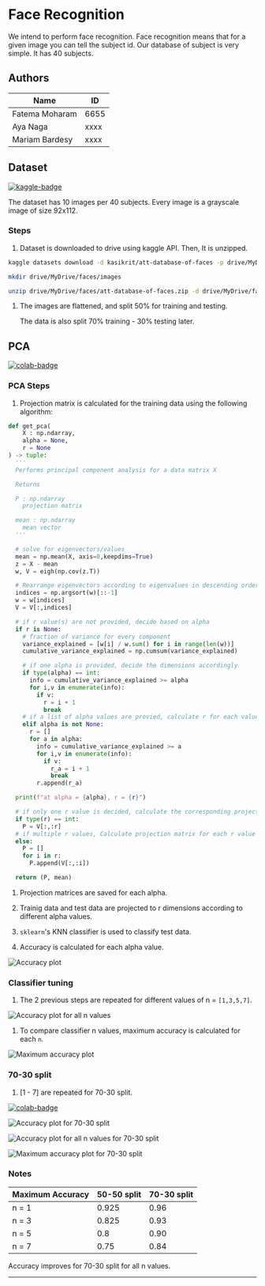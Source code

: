 # Face Recognition

We intend to perform face recognition. Face recognition means that for a given
image you can tell the subject id. Our database of subject is very simple. It has 40
subjects.

## Authors

| Name           | ID   |
| -------------- | ---- |
| Fatema Moharam | 6655 |
| Aya Naga       | xxxx |
| Mariam Bardesy | xxxx |

## Dataset

[![kaggle-badge]][ds]

The dataset has 10 images per 40 subjects. Every image is a grayscale
image of size 92x112.

### Steps

1. Dataset is downloaded to drive using kaggle API. Then, It is unzipped.

```bash
kaggle datasets download -d kasikrit/att-database-of-faces -p drive/MyDrive/faces

mkdir drive/MyDrive/faces/images

unzip drive/MyDrive/faces/att-database-of-faces.zip -d drive/MyDrive/faces/images
```

1. The images are flattened, and split 50% for training and testing.

   The data is also split 70% training - 30% testing later.

## PCA

[![colab-badge]][colab-pca]

### PCA Steps

1. Projection matrix is calculated for the training data using the following algorithm:

```python
def get_pca(
    X : np.ndarray,
    alpha = None,
    r = None
) -> tuple:
  '''
  Performs principal component analysis for a data matrix X

  Returns

  P : np.ndarray
    projection matrix

  mean : np.ndarray
    mean vector
  '''

  # solve for eigenvectors/values
  mean = np.mean(X, axis=0,keepdims=True)
  z = X - mean
  w, V = eigh(np.cov(z.T))

  # Rearrange eigenvectors according to eigenvalues in descending order
  indices = np.argsort(w)[::-1]
  w = w[indices]
  V = V[:,indices]

  # if r value(s) are not provided, decide based on alpha
  if r is None:
    # fraction of variance for every component
    variance_explained = [w[i] / w.sum() for i in range(len(w))]
    cumulative_variance_explained = np.cumsum(variance_explained)

    # if one alpha is provided, decide the dimensions accordingly
    if type(alpha) == int:
      info = cumulative_variance_explained >= alpha
      for i,v in enumerate(info):
        if v:
          r = i + 1
          break
    # if a list of alpha values are provied, calculate r for each value
    elif alpha is not None:
      r = []
      for a in alpha:
        info = cumulative_variance_explained >= a
        for i,v in enumerate(info):
          if v:
            r_a = i + 1
            break
        r.append(r_a)

  print(f"at alpha = {alpha}, r = {r}")

  # if only one r value is decided, calculate the corresponding projection matrix
  if type(r) == int:
    P = V[:,:r]
  # if multiple r values, Calculate projection matrix for each r value
  else:
    P = []
    for i in r:
      P.append(V[:,:i])

  return (P, mean)
```

1. Projection matrices are saved for each alpha.

1. Trainig data and test data are projected to r dimensions according to different alpha values.

1. `sklearn`'s KNN classifier is used to classify test data.

1. Accuracy is calculated for each alpha value.

![Accuracy plot][acc-plot]

### Classifier tuning

1. The 2 previous steps are repeated for different values of n = `[1,3,5,7]`.

![Accuracy plot for all n values][acc-n]

1. To compare classifier n values, maximum accuracy is calculated for each `n`.

![Maximum accuracy plot][max-acc]

### 70-30 split

1. [1 - 7] are repeated for 70-30 split.

[![colab-badge]][colab-bonus-pca]

![Accuracy plot for 70-30 split][acc-plot-70]

![Accuracy plot for all n values for 70-30 split](img/pca-b-all.png)

![Maximum accuracy plot for 70-30 split][max-acc-70]

### Notes

Maximum Accuracy| 50-50 split | 70-30 split
--- | --- | ---
n = 1 | 0.925 | 0.96
n = 3 | 0.825 | 0.93
n = 5 | 0.8   | 0.90
n = 7 | 0.75  | 0.84

Accuracy improves for 70-30 split for all n values.

---

[acc-plot]: img/pca-n%3D1.png
[acc-n]: img/pca-all.png
[max-acc]: img/pca-max.png
[acc-plot-70]: img/pca-b-n=1.png
[max-acc-70]: img/pca-b-max.png

[ds]: https://www.kaggle.com/kasikrit/att-database-of-faces

[colab-badge]: https://colab.research.google.com/assets/colab-badge.svg

[colab-pca]: https://colab.research.google.com/github/moharamfatema/face-recognition-pca/blob/main/faces_pca.ipynb

[colab-bonus-pca]: https://colab.research.google.com/github/moharamfatema/face-recognition-pca/blob/main/faces_bonus_pca.ipynb

[kaggle-badge]: https://kaggle.com/static/images/open-in-kaggle.svg

